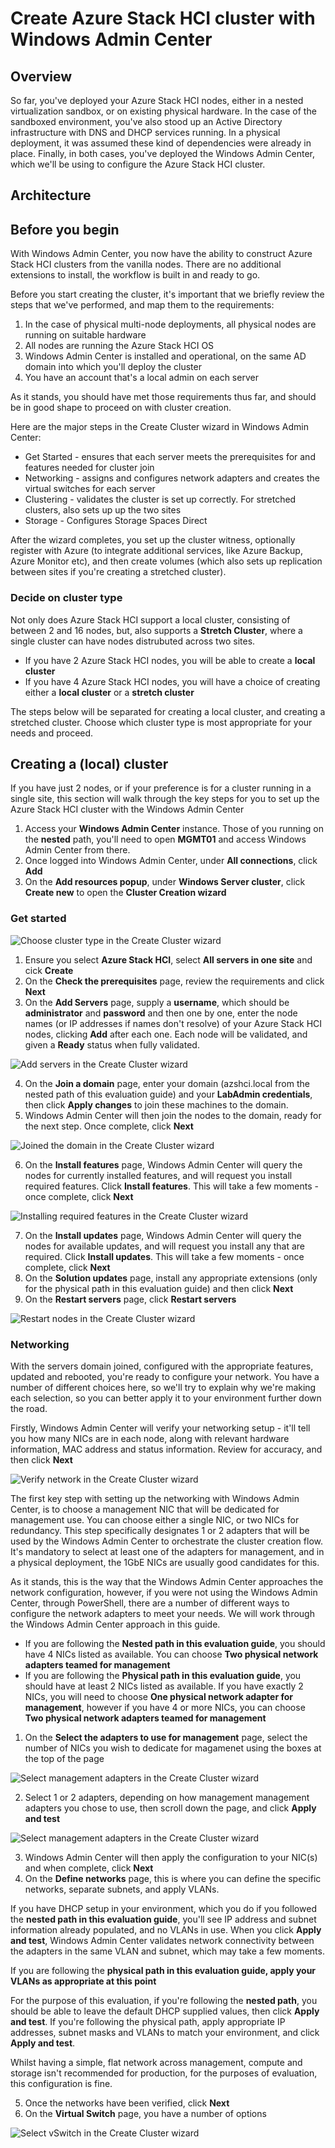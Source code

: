 Create Azure Stack HCI cluster with Windows Admin Center
==============
Overview
-----------

So far, you've deployed your Azure Stack HCI nodes, either in a nested virtualization sandbox, or on existing physical hardware.  In the case of the sandboxed environment, you've also stood up an Active Directory infrastructure with DNS and DHCP services running.  In a physical deployment, it was assumed these kind of dependencies were already in place.  Finally, in both cases, you've deployed the Windows Admin Center, which we'll be using to configure the Azure Stack HCI cluster.

Architecture
-----------


Before you begin
-----------
With Windows Admin Center, you now have the ability to construct Azure Stack HCI clusters from the vanilla nodes.  There are no additional extensions to install, the workflow is built in and ready to go.

Before you start creating the cluster, it's important that we briefly review the steps that we've performed, and map them to the requirements:

1. In the case of physical multi-node deployments, all physical nodes are running on suitable hardware
2. All nodes are running the Azure Stack HCI OS
3. Windows Admin Center is installed and operational, on the same AD domain into which you'll deploy the cluster
4. You have an account that's a local admin on each server

As it stands, you should have met those requirements thus far, and should be in good shape to proceed on with cluster creation.

Here are the major steps in the Create Cluster wizard in Windows Admin Center:

* Get Started - ensures that each server meets the prerequisites for and features needed for cluster join
* Networking - assigns and configures network adapters and creates the virtual switches for each server
* Clustering - validates the cluster is set up correctly. For stretched clusters, also sets up up the two sites
* Storage - Configures Storage Spaces Direct

After the wizard completes, you set up the cluster witness, optionally register with Azure (to integrate additional services, like Azure Backup, Azure Monitor etc), and then create volumes (which also sets up replication between sites if you're creating a stretched cluster).

### Decide on cluster type ###
Not only does Azure Stack HCI support a local cluster, consisting of between 2 and 16 nodes, but, also supports a **Stretch Cluster**, where a single cluster can have nodes distrubuted across two sites.

* If you have 2 Azure Stack HCI nodes, you will be able to create a **local cluster**
* If you have 4 Azure Stack HCI nodes, you will have a choice of creating either a **local cluster** or a **stretch cluster**

The steps below will be separated for creating a local cluster, and creating a stretched cluster. Choose which cluster type is most appropriate for your needs and proceed.

Creating a (local) cluster
-----------
If you have just 2 nodes, or if your preference is for a cluster running in a single site, this section will walk through the key steps for you to set up the Azure Stack HCI cluster with the Windows Admin Center

1. Access your **Windows Admin Center** instance.  Those of you running on the **nested** path, you'll need to open **MGMT01** and access Windows Admin Center from there.
2. Once logged into Windows Admin Center, under **All connections**, click **Add**
3. On the **Add resources popup**, under **Windows Server cluster**, click **Create new** to open the **Cluster Creation wizard**

### Get started ###

![Choose cluster type in the Create Cluster wizard](/media/wac_cluster_type.png)

1. Ensure you select **Azure Stack HCI**, select **All servers in one site** and cick **Create**
2. On the **Check the prerequisites** page, review the requirements and click **Next**
3. On the **Add Servers** page, supply a **username**, which should be **administrator** and **password** and then one by one, enter the node names (or IP addresses if names don't resolve) of your Azure Stack HCI nodes, clicking **Add** after each one.  Each node will be validated, and given a **Ready** status when fully validated.

![Add servers in the Create Cluster wizard](/media/add_nodes.png)

4. On the **Join a domain** page, enter your domain (azshci.local from the nested path of this evaluation guide) and your **LabAdmin credentials**, then click **Apply changes** to join these machines to the domain.
5. Windows Admin Center will then join the nodes to the domain, ready for the next step.  Once complete, click **Next**

![Joined the domain in the Create Cluster wizard](/media/wac_domain_joined.png)

6. On the **Install features** page, Windows Admin Center will query the nodes for currently installed features, and will request you install required features.  Click **Install features**.  This will take a few moments - once complete, click **Next**

![Installing required features in the Create Cluster wizard](/media/wac_installed_features.png)

7. On the **Install updates** page, Windows Admin Center will query the nodes for available updates, and will request you install any that are required.  Click **Install updates**.  This will take a few moments - once complete, click **Next**
8. On the **Solution updates** page, install any appropriate extensions (only for the physical path in this evaluation guide) and then click **Next**
9. On the **Restart servers** page, click **Restart servers**

![Restart nodes in the Create Cluster wizard](/media/wac_restart.png)

### Networking ###
With the servers domain joined, configured with the appropriate features, updated and rebooted, you're ready to configure your network.  You have a number of different choices here, so we'll try to explain why we're making each selection, so you can better apply it to your environment further down the road.

Firstly, Windows Admin Center will verify your networking setup - it'll tell you how many NICs are in each node, along with relevant hardware information, MAC address and status information.  Review for accuracy, and then click **Next**

![Verify network in the Create Cluster wizard](/media/wac_verify_network.png)

The first key step with setting up the networking with Windows Admin Center, is to choose a management NIC that will be dedicated for management use.  You can choose either a single NIC, or two NICs for redundancy.  This step specifically designates 1 or 2 adapters that will be used by the Windows Admin Center to orchestrate the cluster creation flow.  It's mandatory to select at least one of the adapters for management, and in a physical deployment, the 1GbE NICs are usually good candidates for this.

As it stands, this is the way that the Windows Admin Center approaches the network configuration, however, if you were not using the Windows Admin Center, through PowerShell, there are a number of different ways to configure the network adapters to meet your needs.  We will work through the Windows Admin Center approach in this guide.

   * If you are following the **Nested path in this evaluation guide**, you should have 4 NICs listed as available.  You can choose **Two physical network adapters teamed for management**
   * If you are following the **Physical path in this evaluation guide**, you should have at least 2 NICs listed as available.  If you have exactly 2 NICs, you will need to choose **One physical network adapter for management**, however if you have 4 or more NICs, you can choose **Two physical network adapters teamed for management**

1. On the **Select the adapters to use for management** page, select the number of NICs you wish to dedicate for magamenet using the boxes at the top of the page

![Select management adapters in the Create Cluster wizard](/media/wac_management_nic.png)

2. Select 1 or 2 adapters, depending on how management management adapters you chose to use, then scroll down the page, and click **Apply and test**

![Select management adapters in the Create Cluster wizard](/media/wac_nic_selection.png)

3. Windows Admin Center will then apply the configuration to your NIC(s) and when complete, click **Next**
4. On the **Define networks** page, this is where you can define the specific networks, separate subnets, and apply VLANs.

If you have DHCP setup in your environment, which you do if you followed the **nested path in this evaluation guide**, you'll see IP address and subnet information already populated, and no VLANs in use.  When you click **Apply and test**, Windows Admin Center validates network connectivity between the adapters in the same VLAN and subnet, which may take a few moments.

If you are following the **physical path in this evaluation guide, apply your VLANs as appropriate at this point**

For the purpose of this evaluation, if you're following the **nested path**, you should be able to leave the default DHCP supplied values, then click **Apply and test**.  If you're following the physical path, apply appropriate IP addresses, subnet masks and VLANs to match your environment, and click **Apply and test**.

Whilst having a simple, flat network across management, compute and storage isn't recommended for production, for the purposes of evaluation, this configuration is fine.

5. Once the networks have been verified, click **Next**
6. On the **Virtual Switch** page, you have a number of options

![Select vSwitch in the Create Cluster wizard](/media/wac_vSwitch.png)